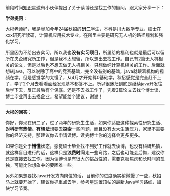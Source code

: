 前段时间[知识星球](https://mp.weixin.qq.com/s/6eAOmYiNhEjIvhhXoXm9QQ)有小伙伴提出了关于读博还是找工作的疑问，跟大家分享一下：

**学弟提问**：

大彬老师好，我是参加今年24届秋招的**研二**学生，本科是川大数学专业，硕士在xxx研究所读研，计算机应用技术专业。在所里主要是研究无人机的路径规划和强化学习。 

所里因为不给出去实习，所以我也**没有实习项目**，所里给的福利也就是最后可以留所在央企研究所工作，但是我不太想留，所以想出去找工作。自己有2篇无人机相关的论文，但是以后也不想去做无人机相关。只想做纯计算机相关的工作。后面就想转java，可以说除了高中的竞赛基础，完全没有别的基础，java就跟着机构的视频在学。但是感觉学的太慢了，从4月才开始算0基础学，秋招感觉是完全赶不上了，学了2个月去看看面经发现基本都答不上。所以很迷茫到底是继续java开发往后学下去，反正最后有个保底。还是不去找工作了，凭着2篇论文去找个博士读，博士毕业再出去找企业。希望能给个建议，谢谢！

---

**大彬的回答**：

你好，你现在研二了，过了两年的研究生生活，如果你适应这种探索性研究生活、**对科研有热情、有想法**想要去**探索**一些问题，而且没有太大生活压力，家里不需要你的经济支持，那建议你去申请读博。读完博士你的选择会更多更多。 

如果你是处于**懵懂**状态，感觉硕士毕业找不到好工作就去读博，也没有科研热情，就这样盲目进行的话，这样只是**浪费时间**走一些弯路，之后也可能会后悔，建议你还是直接去找工作。因为读博也是有很大的挑战性的，需要克服焦虑和长时间的孤独，可能比你想象中的要困难一些。 

另外如果想要找Java开发方向岗位的话，目前你的进度确实稍微慢了一些，秋招马上就要开始了，建议你抓重点去学，参考[星球](https://mp.weixin.qq.com/s/6eAOmYiNhEjIvhhXoXm9QQ)置顶帖的最新Java学习路线，加快学习节奏。





